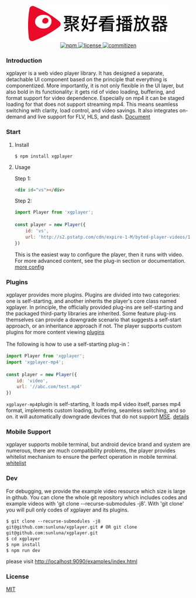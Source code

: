 <div align="center">
    <img src="https://raw.githubusercontent.com/sunluna/xgplayer/master/xgplayer.png" width="384" height="96">
</div>
<div align="center">
    <a href="https://www.npmjs.com/package/xgplayer" target="_blank">
        <img src="https://img.shields.io/npm/v/xgplayer.svg" alt="npm">
    </a>
    <a href="https://www.npmjs.com/package/xgplayer" target="_blank">
        <img src="https://img.shields.io/npm/l/xgplayer.svg" alt="license">
    </a>
    <a href="http://commitizen.github.io/cz-cli/">
        <img src="https://img.shields.io/badge/commitizen-friendly-brightgreen.svg" alt="commitizen">
    </a>
</div>


### Introduction

xgplayer is a web video player library. It has designed a separate, detachable UI component based on the principle that everything is componentized. More importantly, it is not only flexible in the UI layer, but also bold in its functionality: it gets rid of video loading, buffering, and format support for video dependence. Especially on mp4
it can be staged loading for that does not support streaming mp4. This means seamless switching with clarity, load control, and video savings. It also integrates on-demand and live support for FLV, HLS, and dash. [Document](http://h5player.bytedance.com/en/)

### Start

1. Install

    ```
    $ npm install xgplayer
    ```

2. Usage

    Step 1:

    ```html
    <div id="vs"></div>
    ```
    Step 2:

    ```js
    import Player from 'xgplayer';

    const player = new Player({
        id: 'vs',
        url: 'http://s2.pstatp.com/cdn/expire-1-M/byted-player-videos/1.0.0/xgplayer-demo.mp4'
    })
    ```

    This is the easiest way to configure the player, then it runs with video. For more advanced content, see the plug-in section or documentation. [more config](http://h5player.bytedance.com/en/config/)




### Plugins

xgplayer provides more plugins. Plugins are divided into two categories: one is self-starting, and another inherits the player's core class named xgplayer. In principle, the officially provided plug-ins are self-starting and the packaged third-party libraries are inherited. Some feature plug-ins themselves can provide a downgrade scenario that suggests a self-start approach, or an inheritance approach if not. The player supports custom plugins for more content viewing [plugins](http://h5player.bytedance.com/en/plugins/)

The following is how to use a self-starting plug-in：

```js
import Player from 'xgplayer';
import 'xgplayer-mp4';

const player = new Player({
    id: 'video',
    url: '//abc.com/test.mp4'
})
```

<code>xgplayer-mp4</code>plugin is self-starting, It loads mp4 video itself, parses mp4 format, implements custom loading, buffering, seamless switching, and so on. it will automatically downgrade devices that do not support [MSE](https://www.w3.org/TR/media-source/). [details](http://h5player.bytedance.com/en/plugins/#xgplayer-mp4)



### Mobile Support

xgplayer supports mobile terminal, but android device brand and system are numerous, there are much compatibility problems, the player provides whitelist mechanism to ensure the perfect operation in mobile terminal. [whitelist](http://h5player.bytedance.com/en/config/#whitelist)



### Dev

For debugging, we provide the example video resource which size is large in github. You can clone the whole git repository which includes codes and example videos with 'git clone --recurse-submodules -j8'. With 'git clone' you will pull only codes of xgplayer and its plugins.

```
$ git clone --recurse-submodules -j8 git@github.com:sunluna/xgplayer.git # OR git clone git@github.com:sunluna/xgplayer.git
$ cd xgplayer
$ npm install
$ npm run dev
```

please visit [http://localhost:9090/examples/index.html](http://localhost:9090/examples/index.html)


### License

[MIT](http://opensource.org/licenses/MIT)
